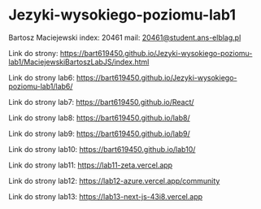 # Jezyki-wysokiego-poziomu-lab1
Bartosz Maciejewski
index: 20461
mail: 20461@student.ans-elblag.pl

Link do strony:
https://bart619450.github.io/Jezyki-wysokiego-poziomu-lab1/MaciejewskiBartoszLabJS/index.html

Link do strony lab6:
https://bart619450.github.io/Jezyki-wysokiego-poziomu-lab1/lab6/

Link do strony lab7:
https://bart619450.github.io/React/

Link do strony lab8:
https://bart619450.github.io/lab8/

Link do strony lab9:
https://bart619450.github.io/lab9/

Link do strony lab10:
https://bart619450.github.io/lab10/

Link do strony lab11:
https://lab11-zeta.vercel.app

Link do strony lab12:
https://lab12-azure.vercel.app/community

Link do strony lab13:
https://lab13-next-js-43i8.vercel.app
